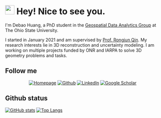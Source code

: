 <h1><img src="https://emojis.slackmojis.com/emojis/images/1643514812/8268/blob-hype.gif?1643514812" width="30"/> Hey! Nice to see you.</h1>

<p>I'm Debao Huang, a PhD student in the <a href="https://u.osu.edu/qin.324/research/">Geospatial Data Analytics Group</a> at The Ohio State University. </p>

<p>I started in January 2021 and am supervised by <a href="https://u.osu.edu/qin.324/">Prof. Rongjun Qin</a>. My research interests lie in 3D reconstruction and uncertainty modeling. I am working on multiple projects funded by ONR and IARPA to solve 3D geometry problems and tasks. </p>

<h2>Follow me</h2>

<p style="text-align:center">
  <a href="https://debaohuang.github.io/" target="_blank"><img alt="Homepage" src="https://img.shields.io/badge/website-00b2d2.svg?style=for-the-badge&logo=About.me&logoColor=white" /></a>
  <a href="https://github.com/DebaoHuang" target="_blank"><img alt="Github" src="https://img.shields.io/badge/GitHub-%2312100E.svg?&style=for-the-badge&logo=Github&logoColor=white" /></a>
  <a href="https://www.linkedin.com/in/debao-huang" target="_blank"><img alt="LinkedIn" src="https://img.shields.io/badge/linkedin-%230077B5.svg?&style=for-the-badge&logo=linkedin&logoColor=white" /></a> 
  <a href="https://scholar.google.com/citations?user=OkHkN_kAAAAJ&hl=en&oi=ao" target="_blank"><img alt="Google Scholar" src="https://img.shields.io/badge/Scholar-4285F4?logo=googlescholar&logoColor=fff&style=for-the-badge" /></a> 

</p>

<h2>Github status</h2>

[![GitHub stats](https://my-readme-stats-mu.vercel.app/api?username=DebaoHuang&theme=tokyonight&show_icons=true)](https://github.com/DebaoHuang/my-readme-stats)
[![Top Langs](https://my-readme-stats-mu.vercel.app/api/top-langs/?username=DebaoHuang&layout=compact)](https://github.com/DebaoHuang/my-readme-stats)
